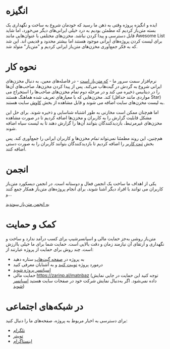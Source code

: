 # انگیزه

ایده و انگیزه پروژه وقتی به ذهن ما رسید که خودمان شروع به ساخت و
نگهداری یک بسته متن‌باز کردیم که مطمئن بودیم به درد خیلی ایرانی‌های
دیگر می‌خورد، اما شاید قابل دسترسی و پیدا کردن نباشد. مخزن‌های مختلفی
با عنوان‌هایی مانند Awesome List برای لیست کردن پروژه‌های ایرانی موجود هستند اما
بیشتر محدود و قدیمی اند. این شد که به فکر جمع‌آوری مخزن‌های متن‌باز
ایرانی کردیم و "متن‌باز" متولد شد.

# نحوه کار

نرم‌افزار سمت سرور ما - [که متن‌باز است](https://github.com/matnbaz/matnbaz) - در فاصله‌های معین، به دنبال مخزن‌های ایرانی شروع به گردش در گیت‌هاب می‌کند. پس از پیدا کردن مخزن‌ها، صاحب‌های آن‌ها را در دیتابیس ذخیره می کند و در مرحله دوم تمام مخزن‌های صاحب‌ها را استخراج می کند. مخزن‌هایی که با معیار‌های تعریف شده هماهنگ هستند (مواردی مانند حداقل Star) به لیست مخزن‌های سایت اضافه می شوند و قابل مشاهده از بخش [کاوش](https://matnbaz.net/explore) سایت هستند.

اما هم‌چنان ممکن است مخازنی به طور اشتباه شناسایی و ذخیره شوند. برای حل این مشکل قابلیت گزارش را به کاربران و مخزن‌ها اضافه کردیم تا در صورت مشاهده مخزن‌های غیر‌مرتبط،‌ بازدید‌کنندگان بتوانند آن‌ها را گزارش دهند تا به لیست سیاه اضافه شوند.

هم‌چنین، این روند مطمئنا نمی‌تواند _تمام_ مخزن‌ها و کاربران ایرانی را جمع‌آوری کند. پس بخش [ثبت کاربر](https://matnbaz.net/submit-user) را اضافه کردیم تا بازدید‌کنندگان بتوانند کاربران را به صورت دستی اضافه کنند.

# انجمن

یکی از اهداف ما ساخت یک انجمن فعال و دوستانه است. در انجمن دیسکورد متن‌باز کاربران می توانند با افراد دیگر آشنا شوند، برای انجام پروژه‌های متن‌باز همکار جمع کنند و...

[به انجمن متن‌باز بپیوندید](https://discord.link/matnbaz)

# کمک و حمایت

متن‌باز روشی به‌جز حمایت مالی و اسپانسرشیپ برای کسب درآمد ندارد و ساخت و نگهداری و ارتقای آن نیازمند زمان و دقت بالایی است. حمایت شما برای ما خیلی با‌ارزش است. چند روش برای حمایت از پروژه عبارتند از:

- به پروژه در [صفحه گیت‌هاب](https://github.com/matnbaz/matnbaz) ستاره دهید
- در‌مورد پروژه [توییت کنید](https://twitter.com/intent/tweet?text=%D8%A8%D9%87%20%22%D9%85%D8%AA%D9%86%E2%80%8C%D8%A8%D8%A7%D8%B2%22%20%DB%8C%DA%A9%20%D8%B3%D8%B1%DB%8C%20%D8%A8%D8%B2%D9%86%DB%8C%D8%AF.%20%0A&url=matnbaz.net&via=matnbaz_net) و به آشنایان معرفی کنید
- [اسپانسر پروژه شوید](https://github.com/matnbaz/matnbaz/blob/main/SPONSORSHIP.md)
- حمایت مالی https://zarinp.al/matnbaz (توجه کنید این حمایت در جایی نمایش داده نمی‌شود. اگر به‌دنبال نمایش شرکت خود در صفحات سایت هستید [اسپانسر شوید](https://github.com/matnbaz/matnbaz/blob/main/SPONSORSHIP.md))

# در شبکه‌های اجتماعی

برای دسترسی به اخبار مربوط به پروژه، صفحه‌های ما را دنبال کنید:

- [تلگرام](https://t.me/matnbaz_net)
- [توییتر](https://twitter.com/matnbaz_net)
- [اینستاگرام](https://instagram.com/matnbaz_net)

